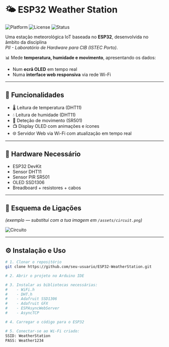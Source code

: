 # 🌤️ ESP32 Weather Station
![Platform](https://img.shields.io/badge/platform-ESP32-blue)
![License](https://img.shields.io/badge/license-MIT-green)
![Status](https://img.shields.io/badge/status-working-brightgreen)

Uma estação meteorológica IoT baseada no **ESP32**, desenvolvida no âmbito da disciplina  
*PII - Laboratório de Hardware para CIB (ISTEC Porto)*.

📊 Mede **temperatura, humidade e movimento**, apresentando os dados:
- Num **ecrã OLED** em tempo real
- Numa **interface web responsiva** via rede Wi-Fi

---

## 🚀 Funcionalidades
- 🌡️ Leitura de temperatura (DHT11)  
- 💧 Leitura de humidade (DHT11)  
- 🕺 Deteção de movimento (SR501)  
- 📺 Display OLED com animações e ícones  
- 🌐 Servidor Web via Wi-Fi com atualização em tempo real  

---

## 🔧 Hardware Necessário
- ESP32 DevKit  
- Sensor DHT11  
- Sensor PIR SR501  
- OLED SSD1306  
- Breadboard + resistores + cabos  

---

## 🔌 Esquema de Ligações
*(exemplo — substitui com a tua imagem em `/assets/circuit.png`)*

![Circuito](<img width="1536" height="1024" alt="ChatGPT Image 1_10_2025, 12_05_42" src="https://github.com/user-attachments/assets/8cfb5168-e6f0-4528-9d79-f4f90dd28b31" />
)

---

## ⚙️ Instalação e Uso

```bash
# 1. Clonar o repositório
git clone https://github.com/seu-usuario/ESP32-WeatherStation.git

# 2. Abrir o projeto no Arduino IDE

# 3. Instalar as bibliotecas necessárias:
#    - WiFi.h
#    - DHT.h
#    - Adafruit SSD1306
#    - Adafruit GFX
#    - ESPAsyncWebServer
#    - AsyncTCP

# 4. Carregar o código para o ESP32

# 5. Conectar-se ao Wi-Fi criado:
SSID: WeatherStation
PASS: Weather1234
